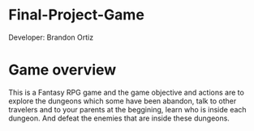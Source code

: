 # Final-Project-Game
Developer: Brandon Ortiz
# Game overview
This is a Fantasy RPG game and the game objective and actions are to explore the dungeons which some have been abandon, talk to other travelers and to your parents at the beggining, learn who is inside each dungeon. And defeat the enemies that are inside these dungeons.
